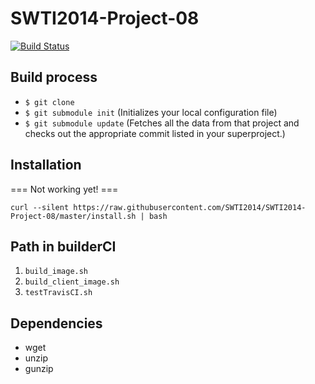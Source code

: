 # SWTI2014-Project-08

[![Build Status](https://travis-ci.org/SWTI2014/SWTI2014-Project-08.svg)](https://travis-ci.org/SWTI2014/SWTI2014-Project-08)


## Build process

- `$ git clone`
- `$ git submodule init` (Initializes your local configuration file)
- `$ git submodule update` (Fetches all the data from that project and checks out the appropriate commit listed in your superproject.) 


## Installation

=== Not working yet! ===

`curl --silent https://raw.githubusercontent.com/SWTI2014/SWTI2014-Project-08/master/install.sh | bash`


## Path in builderCI

1. `build_image.sh`
1. `build_client_image.sh`
1. `testTravisCI.sh`


## Dependencies

- wget
- unzip
- gunzip